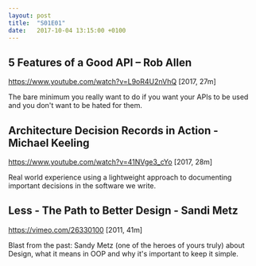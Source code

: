 ```yaml
---
layout: post
title:  "S01E01"
date:   2017-10-04 13:15:00 +0100
---
```


## 5 Features of a Good API – Rob Allen

https://www.youtube.com/watch?v=L9oR4U2nVhQ [2017, 27m]

The bare minimum you really want to do if you want your APIs to be used and you don't want to be hated for them.

## Architecture Decision Records in Action - Michael Keeling

https://www.youtube.com/watch?v=41NVge3_cYo [2017, 28m]

Real world experience using a lightweight approach to documenting important decisions in the software we write. 

## Less - The Path to Better Design - Sandi Metz

https://vimeo.com/26330100 [2011, 41m]

Blast from the past: Sandy Metz (one of the heroes of yours truly) about Design, what it means in OOP and why it's important to keep it simple.
